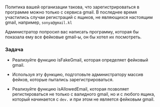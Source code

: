 Политика вашей организации такова, что зарегистрироваться в программе можно только с сервиса gmail. В последнее время участились случаи регистраций с ящиков, не являющихся настоящим gmail, например, `sonya@gmail.kl`

Администратор попросил вас написать программу, которая бы показала ему все фейковые gmail-ы, он бы хотел их посмотреть.

### Задача

- Реализуйте функцию isFakeGmail, которая определяет фейковый gmail.

- Используя эту функцию, подготовьте администратору массив фейков, которые пытались зарегистрироваться.

- Реализуйте функцию isAllowedEmail, которая позволяет регистироваться не только с валидного gmail, но и с любого ящика, который начинается с `dev.` и при этом не является фейковым gmail.